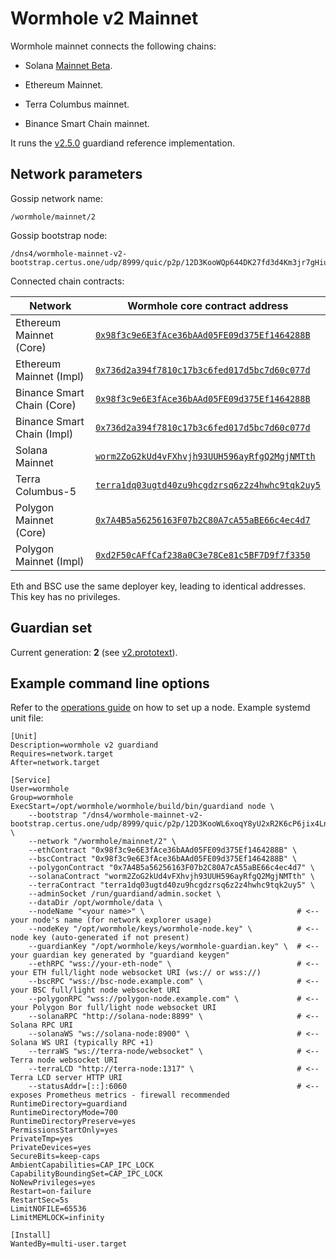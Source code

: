 # Wormhole v2 Mainnet

Wormhole mainnet connects the following chains:

- Solana [Mainnet Beta](https://docs.solana.com/clusters#mainnet-beta).

- Ethereum Mainnet.

- Terra Columbus mainnet.

- Binance Smart Chain mainnet.

It runs the [v2.5.0](https://github.com/certusone/wormhole/releases/tag/v2.5.0) guardiand reference implementation.

## Network parameters

Gossip network name:

    /wormhole/mainnet/2

Gossip bootstrap node:

    /dns4/wormhole-mainnet-v2-bootstrap.certus.one/udp/8999/quic/p2p/12D3KooWQp644DK27fd3d4Km3jr7gHiuJJ5ZGmy8hH4py7fP4FP7

Connected chain contracts:

| Network                       | Wormhole core contract address                 |
|-------------------------------|------------------------------------------------|
| Ethereum Mainnet (Core)     | [`0x98f3c9e6E3fAce36bAAd05FE09d375Ef1464288B`](https://etherscan.io/address/0x98f3c9e6E3fAce36bAAd05FE09d375Ef1464288B)  |
| Ethereum Mainnet (Impl)       | [`0x736d2a394f7810c17b3c6fed017d5bc7d60c077d`](https://etherscan.io/address/0x736d2a394f7810c17b3c6fed017d5bc7d60c077d)  |
| Binance Smart Chain (Core)  | [`0x98f3c9e6E3fAce36bAAd05FE09d375Ef1464288B`](https://bscscan.com/address/0x98f3c9e6E3fAce36bAAd05FE09d375Ef1464288B)   |
| Binance Smart Chain (Impl)    | [`0x736d2a394f7810c17b3c6fed017d5bc7d60c077d`](https://bscscan.com/address/0x736d2a394f7810c17b3c6fed017d5bc7d60c077d)   |
| Solana Mainnet                | [`worm2ZoG2kUd4vFXhvjh93UUH596ayRfgQ2MgjNMTth`](https://explorer.solana.com/address/worm2ZoG2kUd4vFXhvjh93UUH596ayRfgQ2MgjNMTth) |
| Terra Columbus-5              | [`terra1dq03ugtd40zu9hcgdzrsq6z2z4hwhc9tqk2uy5`](https://finder.terra.money/columbus-5/address/terra1dq03ugtd40zu9hcgdzrsq6z2z4hwhc9tqk2uy5) |
| Polygon Mainnet (Core)        | [`0x7A4B5a56256163F07b2C80A7cA55aBE66c4ec4d7`](https://polygonscan.com/address/0x7A4B5a56256163F07b2C80A7cA55aBE66c4ec4d7#code) |
| Polygon Mainnet (Impl)        | [`0xd2F50cAFfCaf238a0C3e78Ce81c5BF7D9f7f3350`](https://polygonscan.com/address/0xd2F50cAFfCaf238a0C3e78Ce81c5BF7D9f7f3350#code) |

Eth and BSC use the same deployer key, leading to identical addresses. This key has no privileges.

## Guardian set

Current generation: **2** (see [v2.prototext](guardianset/v2.prototxt)).

## Example command line options

Refer to the [operations guide](https://github.com/certusone/wormhole/blob/dev.v2/docs/operations.md) on how to set up a node.
Example systemd unit file:

```
[Unit]
Description=wormhole v2 guardiand
Requires=network.target
After=network.target

[Service]
User=wormhole
Group=wormhole
ExecStart=/opt/wormhole/wormhole/build/bin/guardiand node \
    --bootstrap "/dns4/wormhole-mainnet-v2-bootstrap.certus.one/udp/8999/quic/p2p/12D3KooWL6xoqY8yU2xR2K6cP6jix4LnGSrRh94HCKiK371qUFeU" \
    --network "/wormhole/mainnet/2" \
    --ethContract "0x98f3c9e6E3fAce36bAAd05FE09d375Ef1464288B" \
    --bscContract "0x98f3c9e6E3fAce36bAAd05FE09d375Ef1464288B" \
    --polygonContract "0x7A4B5a56256163F07b2C80A7cA55aBE66c4ec4d7" \
    --solanaContract "worm2ZoG2kUd4vFXhvjh93UUH596ayRfgQ2MgjNMTth" \
    --terraContract "terra1dq03ugtd40zu9hcgdzrsq6z2z4hwhc9tqk2uy5" \
    --adminSocket /run/guardiand/admin.socket \
    --dataDir /opt/wormhole/data \
    --nodeName "<your name>" \                                  # <-- your node's name (for network explorer usage)
    --nodeKey "/opt/wormhole/keys/wormhole-node.key" \          # <-- node key (auto-generated if not present)
    --guardianKey "/opt/wormhole/keys/wormhole-guardian.key" \  # <-- your guardian key generated by "guardiand keygen"
    --ethRPC "wss://your-eth-node" \                            # <-- your ETH full/light node websocket URI (ws:// or wss://)
    --bscRPC "wss://bsc-node.example.com" \                     # <-- your BSC full/light node websocket URI
    --polygonRPC "wss://polygon-node.example.com" \             # <-- your Polygon Bor full/light node websocket URI
    --solanaRPC "http://solana-node:8899" \                     # <-- Solana RPC URI
    --solanaWS "ws://solana-node:8900" \                        # <-- Solana WS URI (typically RPC +1)
    --terraWS "ws://terra-node/websocket" \                     # <-- Terra node websocket URI
    --terraLCD "http://terra-node:1317" \                       # <-- Terra LCD server HTTP URI
    --statusAddr=[::]:6060                                      # <-- exposes Prometheus metrics - firewall recommended
RuntimeDirectory=guardiand
RuntimeDirectoryMode=700
RuntimeDirectoryPreserve=yes
PermissionsStartOnly=yes
PrivateTmp=yes
PrivateDevices=yes
SecureBits=keep-caps
AmbientCapabilities=CAP_IPC_LOCK
CapabilityBoundingSet=CAP_IPC_LOCK
NoNewPrivileges=yes
Restart=on-failure
RestartSec=5s
LimitNOFILE=65536
LimitMEMLOCK=infinity

[Install]
WantedBy=multi-user.target
```
